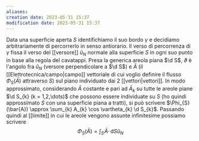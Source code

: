 ```yaml
---
aliases: 
creation date: 2023-05-31 15:37
modification date: 2023-05-31 15:37
---
```


Data una superficie aperta $S$ identifichiamo il suo bordo $\gamma$ e decidiamo arbitrariamente di percorrerlo in senso antiorario. Il verso di percorrenza di $\gamma$ fissa il verso del [[versore]] $\hat{u}_{N}$ normale alla superficie $S$ in ogni suo punto in base alla regola del cavatappi.
Presa la generica areola piana $\d S$, $\vartheta$ è l'angolo fra $\hat{u}_{N}$ (versore perpendicolare a $\d S$) e $\bar{A}$ (il [[Elettrotecnica/campo|campo]] vettoriale di cui voglio definire il flusso $\Phi_{S}(\bar{A})$ attraverso $S$) sul piano individuato dai 2 [[vettori|vettori]]. In modo approssimato, considerando $\bar{A}$ costante e pari ad $\bar{A}_{k}$ su tutte le areole piane $\d S_{k} (k = 1,2,\dots)$ che possono essere individuate su $S$ (ho quindi approssimato $S$ con una superficie piana a tratti), si può scrivere $\Phi_{S}(\bar{A}) \approx \sum_{k} A_{k} \cos \vartheta_{k} \d S_{k}$. Passando quindi al [[limite]] in cui le areole vengono assunte infinitesime possiamo scrivere
$$ \Phi_{S}(\bar{A}) = \int _{S} \!\bar{A}\cdot \, \mathrm{d}S\hat{u}_{N}  $$
